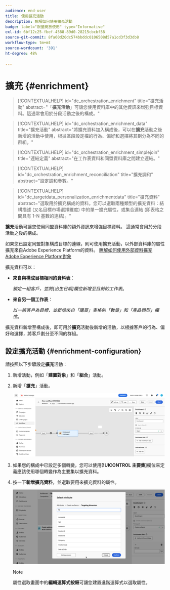 ```yaml
---
audience: end-user
title: 使用擴充活動
description: 瞭解如何使用擴充活動
badge: label="限量開放使用" type="Informative"
exl-id: 6bf12c25-fbef-4588-89d0-28215cbcbf58
source-git-commit: 8fa60d20dc574bbddc0106508d57a1cd3f3d3db8
workflow-type: tm+mt
source-wordcount: '391'
ht-degree: 48%

---
```


# 擴充 {#enrichment}

>[!CONTEXTUALHELP]
>id="dc_orchestration_enrichment"
>title="擴充活動"
>abstract="「**擴充活動**」可讓您使用資料庫中的其他資訊來增強目標資料。這通常會用於分段活動之後的構成。"

>[!CONTEXTUALHELP]
>id="dc_orchestration_enrichment_data"
>title="擴充活動"
>abstract="將擴充資料加入構成後，可以在&#x200B;**擴充**&#x200B;活動之後新增的活動中使用，根據區段設定檔的行為、偏好和選擇將其劃分為不同的群組。"

>[!CONTEXTUALHELP]
>id="dc_orchestration_enrichment_simplejoin"
>title="連結定義"
>abstract="在工作表資料和同盟資料庫之間建立連結。"

>[!CONTEXTUALHELP]
>id="dc_orchestration_enrichment_reconciliation"
>title="擴充調和"
>abstract="設定調和參數。"

>[!CONTEXTUALHELP]
>id="dc_targetdata_personalization_enrichmentdata"
>title="擴充資料"
>abstract="選取用於擴充構成的資料。您可以選取兩種類型的擴充資料：結構描述 (又名目標市場選擇維度) 中的單一擴充屬性，或集合連結 (即表格之間具有 1-N 基數的連結)。"

**擴充**&#x200B;活動可讓您使用同盟資料庫的額外資訊來增強目標資料。 這通常會用於分段活動之後的構成。

如果您已設定同盟對象構成目標的連線，則可使用擴充活動，以外部資料庫的屬性擴充來自Adobe Experience Platform的資料。 [瞭解如何使用外部資料擴充Adobe Experience Platform對象](../../connections/destinations.md)

擴充資料可以：

* **來自與構成目標相同的資料表**：

  *鎖定一組客戶，並將[出生日期]欄位新增至目前的工作表*。

* **來自另一個工作表**：

  *以一組客戶為目標，並新增來自「購買」表格的「數量」和「產品類型」欄位*。

擴充資料新增至構成後，即可用於&#x200B;**擴充**&#x200B;活動後新增的活動，以根據客戶的行為、偏好和選擇，將客戶劃分至不同的群組。

<!--For instance, you can add to the working table information related to customers' purchases and use this data to personalize emails with their latest purchase or the amount spent on these purchases.-->

## 設定擴充活動 {#enrichment-configuration}

請按照以下步驟設定&#x200B;**擴充**&#x200B;活動：

1. 新增活動，例如「**建置對象**」和「**組合**」活動。
1. 新增「**擴充**」活動。

   ![](../assets/enrichment.png)

1. 如果您的構成中已設定多個轉變，您可以使用&#x200B;**[!UICONTROL 主要集]**&#x200B;欄位來定義應該使用哪個轉變作為主要集以擴充資料。

1. 按一下&#x200B;**新增擴充資料**，並選取要用來擴充資料的屬性。

   ![](../assets/enrichment-add.png)

   >[!NOTE]
   >
   >屬性選取畫面中的&#x200B;**編輯運算式按鈕**&#x200B;可讓您建置進階運算式以選取屬性。

<!--PAS VU SUR INSTANCE: You can select two types of enrichment data: a single enrichment attribute from the target dimension, or a collection link. Each of these types is detailed in the examples below:

    * [Single enrichment attribute](#single-attribute)
    * [Collection lnk](#collection-link)-->

<!--
## Examples {#example}

### Single enrichment attribute {#single-attribute}

Here, we are just adding a single enrichment attribute, for example, the date of birth. Follow these steps:

1. Click inside the **Attribute** field.
1. Select a simple field from the schema, also known as targeting dimension, the date of birth in our example. 
1. Click **Confirm**.
-->
<!--### Collection link {#collection-link}

In this more complex use case, we will select a collection link which is a link with a 1-N cardinality between tables. Let's retrieve the three latest purchases that are less than 100$. For this you need to define:

* an enrichment attribute: the **Total amount** field
* the number of lines to retrieve: 3
* a filter: filter out items that are greater than 100$
* a sorting: descendant sorting on the **Order date** field. 

#### Add the attribute {#add-attribute}

This is where you select the collection link to use as enrichment data.

1. Click inside the **Attribute** field.
1. Click **Display advanced attributes**.
1. Select the **Total amount** field from the **Purchases** table. 

#### Define the collection settings{#collection-settings}

Then, define how the data is collected and the number of records to retrieve.

1. Select **Collect data** in the **Select how the data is collected** drop-down.
1. Type "3" in the **Lines to retrieve (Columns to create)** field. 

If you want, for example, to get the average amount of purchases for a customer, select **Aggregated data** instead, and select **Average** in the **Aggregate function** drop-down.

#### Define the filters{#collection-filters}

Here, we define the maximum value for the enrichment attribute. We filter out items that are greater than 100$. [Learn how to work with the query modeler](../../query/query-modeler-overview.md)

1. Click **Edit filters**.
1. Add the two following filters: **Total amount** exists AND **Total amount** is less than 100. The first one filters NULL values as they would appear as the greatest value.
1. Click **Confirm**.

#### Define the sorting{#collection-sorting}

We now need to apply sorting in order to retrieve the three **latest** purchases.

1. Activate the **Enable sorting** option.
1. Click inside the **Attribute** field.
1. Select the **Order date** field.
1. Click **Confirm**. 
1. Select **Descending** from the **Sort** drop-down.-->
